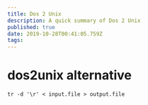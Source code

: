 ```yaml
---
title: Dos 2 Unix
description: A quick summary of Dos 2 Unix
published: true
date: 2019-10-28T00:41:05.759Z
tags: 
---
```


# dos2unix alternative


```text
tr -d '\r' < input.file > output.file
```
